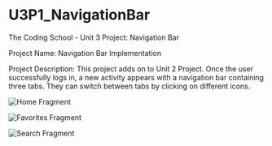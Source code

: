 # U3P1_NavigationBar
The Coding School - Unit 3 Project: Navigation Bar

Project Name: Navigation Bar Implementation

Project Description: This project adds on to Unit 2 Project. Once the user successfully logs in, a new activity appears with a navigation bar containing three tabs. They can switch between tabs by clicking on different icons.

![Home Fragment](https://drive.google.com/uc?id=1mxSTfI89UYMo7iItlFJFakXdL0j5AzqT)

![Favorites Fragment](https://drive.google.com/uc?id=1YQ6g4hzizGcPY16CtNSuVH4kHYPEd824)

![Search Fragment](https://drive.google.com/uc?id=1Hh4s-PAIlUpgNUUwC0qLPl6heVz-s1dC)
